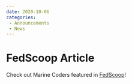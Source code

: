 ```yaml
---
date: 2020-10-06
categories: 
 - Announcements
 - News
---
```

# FedScoop Article

Check out Marine Coders featured in [FedScoop](https://www.fedscoop.com/marine-coders-software-development/)!
